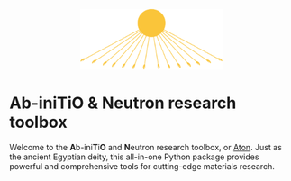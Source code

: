<p align="center"><img width="50.0%" src="figures/logo.png"></p>

# Ab-iniTiO & Neutron research toolbox

Welcome to the **A**b-ini**T**i**O** and **N**eutron research toolbox, or [Aton](https://en.wikipedia.org/wiki/Aten). Just as the ancient Egyptian deity, this all-in-one Python package provides powerful and comprehensive tools for cutting-edge materials research.

